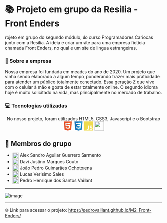 # 📚 Projeto em grupo da Resilia - Front Enders
rojeto em grupo do segundo módulo, do curso Programadores Cariocas junto com a Resilia. A ideia e criar um site para uma empresa fictícia chamada Front Enders, no qual e um site de lingua estrangeiras.

### 📖 Sobre a empresa
Nossa empresa foi fundada em meados do ano de 2020. Um projeto que vinha sendo elaborado a algum tempo, ponderando trazer mais praticidade para atender um público totalmente conectado. Essa geração Z que vive com o celular à mão e gosta de estar totalmente online. O segundo idioma hoje é muito solicitado na vida, mas principalmente no mercado de trabalho.


### 💻 Tecnologias utilizadas
<div align="center" style="display: inline_block">
No nosso projeto, foram utilizados HTML5, CSS3, Javascript e o Bootstrap
<br>
<img align="center" height="30" width="30" src="https://raw.githubusercontent.com/devicons/devicon/master/icons/html5/html5-original.svg">
<img align="center" height="30" width="30" src="https://raw.githubusercontent.com/devicons/devicon/master/icons/css3/css3-original.svg">
<img align="center" height="30" width="30" src="https://raw.githubusercontent.com/devicons/devicon/master/icons/javascript/javascript-plain.svg">
<img align="center" height="30" width="30" src="https://cdn.jsdelivr.net/gh/devicons/devicon/icons/bootstrap/bootstrap-original.svg">
</div>


## 👥 Membros do grupo
* <a href="https://github.com/AlexProgramadorS"><img align="center" height="20" width="20" src="https://cdn.jsdelivr.net/gh/devicons/devicon/icons/github/github-original.svg"><a> Alex Sandro Aguilar Guerrero Sarmento
* <a href="https://github.com/DaviJust"><img align="center" height="20" width="20" src="https://cdn.jsdelivr.net/gh/devicons/devicon/icons/github/github-original.svg"><a> Davi Justino Marques Couto 
* <a href="https://github.com/JoaoOcho"><img align="center" height="20" width="20" src="https://cdn.jsdelivr.net/gh/devicons/devicon/icons/github/github-original.svg"><a> João Pedro Guimarães Ochotorena
* <a href="https://github.com/JoaoOcho"><img align="center" height="20" width="20" src="https://cdn.jsdelivr.net/gh/devicons/devicon/icons/github/github-original.svg"><a> Lucas Verisimo Sales
* <a href="https://github.com/PedroVaillant"><img align="center" height="20" width="20" src="https://cdn.jsdelivr.net/gh/devicons/devicon/icons/github/github-original.svg"><a> Pedro Henrique dos Santos Vaillant

---

![image](https://user-images.githubusercontent.com/113939119/206884042-815ef42d-aebc-486b-b6e5-c8af4fd7514b.jpeg)

---          
🌐 Link para acessar o projeto: https://pedrovaillant.github.io/M2_Front-Enders/
